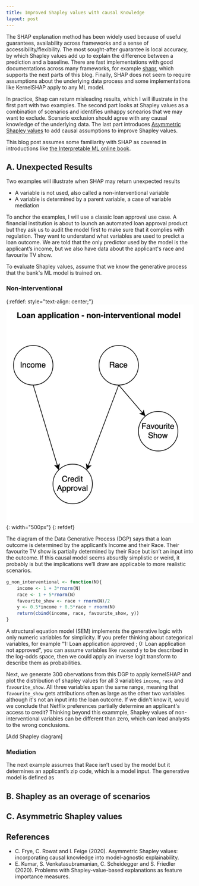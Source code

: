 ```yaml
---
title: Improved Shapley values with causal Knowledge
layout: post
---
```


The SHAP explanation method has been widely used because of useful guarantees, availability across  frameworks and a sense of accessibility/flexibility. The most sought-after guarantee is local accuracy, by which Shapley values add up to explain the difference between a prediction and a baseline. There are fast implementations with good documentations across many frameworks, for example [shapr](https://cran.r-project.org/web/packages/shapr/vignettes/understanding_shapr.html), which supports the next parts of this blog. Finally, SHAP does not seem to require assumptions about the underlying data process and some implementations like KernelSHAP apply to any ML model.

In practice, Shap can return misleading results, which I will illustrate in the first part with two examples. The second part looks at Shapley values as a combination of scenarios and identifies unhappy scnearios that we may want to exclude. Scenario exclusion should agree with any causal knowledge of the underlying data. The last part introduces [Asymmetric Shapley values](https://arxiv.org/pdf/1910.06358.pdf) to add causal assumptions to improve Shapley values.

This blog post assumes some familiarity with SHAP as covered in introductions like [the Interpretable ML online book](https://christophm.github.io/interpretable-ml-book/shap.html#definition).


## A. Unexpected Results

Two examples will illustrate when SHAP may return unexpected results
- A variable is not used, also called a non-interventional variable
- A variable is determined by a parent variable, a case of variable mediation

To anchor the examples, I will use a classic loan approval use case. A financial institution is about to launch an automated loan approval product but they ask us to audit the model first to make sure that it complies with regulation. They want to understand what variables are used to predict a loan outcome. We are told that the only predictor used by the model is the applicant’s income, but we also have data about the applicant's race and favourite TV show.

To evaluate Shapley values, assume that we know the generative process that the bank's ML model is trained on. 

### Non-interventional

{:refdef: style="text-align: center;"}
![Non Interventional](/assets/shap/non-interventional-diagram.png){: width="500px"}
{: refdef}


The diagram of the Data Generative Process (DGP) says that a loan outcome is determined by the applicant’s Income and their Race. Their favourite TV show is partially determined by their Race but isn’t an input into the outcome. If this causal model seems absurdly simplistic or weird, it probably is but the implications we’ll draw are applicable to more realistic scenarios.

```R
g_non_interventional <- function(N){
	income <- 1 + 3*rnorm(N)
	race <- 1 + 5*rnorm(N)
	favourite_show <- race + rnorm(N)/2
	y <- 0.5*income + 0.5*race + rnorm(N)
	return(cbind(income, race, favourite_show, y))
}
```

A structural equation model (SEM) implements the generative logic with only numeric variables for simplicity. If you prefer thinking about categorical variables, for example “1: Loan application approved ; 0: Loan application not approved”, you can assume variables like `race`and `y` to be described in the log-odds space, then we could apply an inverse logit transform to describe them as probabilities.

Next, we generate 300 obervations from this DGP to apply kernelSHAP and plot the distribution of shapley values for all 3 variables `income`, `race` and `favourite_show`. All three variables span the same range, meaning that `favourite_show` gets attributions often as large as the other two variables although it's not an input into the loan outcome. If we didn't know it, would we conclude that Netflix preferences partially determine an applicant's access to credit? Thinking beyond this exammple, Shapley values of non-interventional variables can be different than zero, which can lead analysts to the wrong conclusions.

[Add Shapley diagram]

### Mediation

The next example assumes that Race isn’t used by the model but it determines an applicant’s zip code, which is a model input. The generative model is defined as

## B. Shapley as an overage of scenarios



## C. Asymmetric Shapley values



## References
- C. Frye, C. Rowat and I. Feige (2020). Asymmetric Shapley values: incorporating causal
knowledge into model-agnostic explainability.
- E. Kumar, S. Venkatasubramanian, C. Scheidegger and S. Friedler (2020). Problems with Shapley-value-based explanations as feature importance measures.